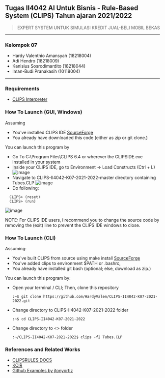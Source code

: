 ## Tugas II4042 AI Untuk Bisnis - Rule-Based System (CLIPS) Tahun ajaran 2021/2022

> EXPERT SYSTEM UNTUK SIMULASI KREDIT JUAL-BELI MOBIL BEKAS

---

### Kelompok 07
* Hardy Valenthio Amansyah  (18218004)
* Adi Hendro                (18218009)
* Kanisius Sosrodimardito   (18218044)
* Iman-Budi Pranakasih      (10118004)

---

### Requirements
* [CLIPS Interpreter](http://www.clipsrules.net/)

### How To Launch (GUI, Windows)
Assuming
* You've installed CLIPS IDE [SourceForge](https://sourceforge.net/projects/clipsrules/files/)
* You already have downloaded this code (either as zip or git clone.)

You can launch this program by
* Go To C:\Program Files\CLIPS 6.4 or wherever the CLIPSIDE.exe installed in your system
* Inside your CLIPS IDE, go to Environment -> Load Constructs (Ctrl + L)
![image](https://user-images.githubusercontent.com/34004631/140648255-2e132a2c-10f7-4df6-a24c-36c77f4b2756.png)
* Navigate to CLIPS-II4042-K07-2021-2022-master directory containing Tubes.CLP
![image](https://user-images.githubusercontent.com/34004631/140648325-aa82923c-bbf4-4a41-a8ab-c3b9d32b0a9c.png)
* Do following:
```
  CLIPS> (reset)
  CLIPS> (run)
```
![image](https://user-images.githubusercontent.com/34004631/140648408-915256aa-05d3-4af3-b721-8e7ffbfd4f02.png)

NOTE: For CLIPS IDE users, i recommend you to change the source code by removing the (exit) line to prevent the CLIPS IDE windows to close.

### How To Launch (CLI)
Assuming: 
* You've built CLIPS from source using make install [SourceForge](https://sourceforge.net/projects/clipsrules/files/CLIPS/6.40/clips_core_source_640.zip/download)
* You've added clips to environment $PATH or .bashrc,
* You already have installed git bash (optional; else, download as zip.)

You can launch this program by:
* Open your terminal / CLI; Then, clone this repository

  ```:~$ git clone https://github.com/HardyValen/CLIPS-II4042-K07-2021-2022.git ```

* Change directory to CLIPS-II4042-K07-2021-2022 folder

  ```:~$ cd CLIPS-II4042-K07-2021-2022```

* Change directory to <> folder

  ```:~/CLIPS-II4042-K07-2021-2022$ clips -f2 Tubes.CLP```

### References and Related Works
* [CLIPSRULES DOCS](http://www.clipsrules.net/Documentation.html)
* [KCIR](https://kcir.pwr.edu.pl/~witold/ai/CLIPS_tutorial/)
* [Github Examples by jtonyortiz](https://github.com/jtonyortiz/ExpertSystems)
